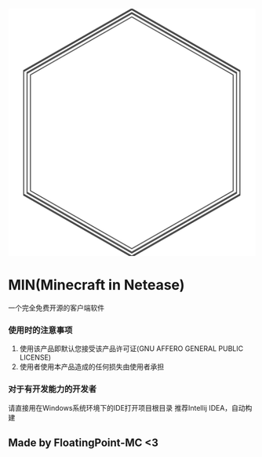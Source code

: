 ![LOGO.png](.github/LOGO.png)
# MIN(Minecraft in Netease)
一个完全免费开源的客户端软件

### 使用时的注意事项
1. 使用该产品即默认您接受该产品许可证(GNU AFFERO GENERAL PUBLIC LICENSE)
2. 使用者使用本产品造成的任何损失由使用者承担

### 对于有开发能力的开发者
请直接用在Windows系统环境下的IDE打开项目根目录
推荐Intellij IDEA，自动构建

## Made by FloatingPoint-MC <3